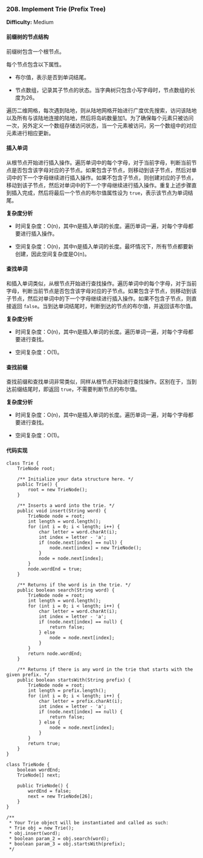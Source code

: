 ### 208. Implement Trie (Prefix Tree)

**Difficulty:** Medium

#### 前缀树的节点结构

前缀树包含一个根节点。

每个节点包含以下属性。

- 布尔值，表示是否到单词结尾。

- 节点数组，记录其子节点的状态。当字典树只包含小写字母时，节点数组的长度为26。

遍历二维网格，每次遇到陆地，则从陆地网格开始进行广度优先搜索，访问该陆地以及所有与该陆地连接的陆地，然后将岛屿数量加1。为了确保每个元素只被访问一次，另外定义一个数组存储访问状态，当一个元素被访问，另一个数组中的对应元素进行相应更新。

#### 插入单词

从根节点开始进行插入操作。遍历单词中的每个字母，对于当前字母，判断当前节点是否包含该字母对应的子节点。如果包含子节点，则移动到该子节点，然后对单词中的下一个字母继续进行插入操作。如果不包含子节点，则创建对应的子节点，移动到该子节点，然后对单词中的下一个字母继续进行插入操作。重复上述步骤直到插入完成，然后将最后一个节点的布尔值属性设为 `true`，表示该节点为单词结尾。

**复杂度分析**

- 时间复杂度：O(n)，其中n是插入单词的长度。遍历单词一遍，对每个字母都要进行插入操作。

- 空间复杂度：O(n)，其中n是插入单词的长度。最坏情况下，所有节点都要新创建，因此空间复杂度是O(n)。

#### 查找单词

和插入单词类似，从根节点开始进行查找操作。遍历单词中的每个字母，对于当前字母，判断当前节点是否包含该字母对应的子节点。如果包含子节点，则移动到该子节点，然后对单词中的下一个字母继续进行插入操作。如果不包含子节点，则直接返回 `false`。当到达单词结尾时，判断到达的节点的布尔值，并返回该布尔值。

**复杂度分析**

- 时间复杂度：O(n)，其中n是插入单词的长度。遍历单词一遍，对每个字母都要进行查找。

- 空间复杂度：O(1)。

#### 查找前缀

查找前缀和查找单词非常类似，同样从根节点开始进行查找操作。区别在于，当到达前缀结尾时，即返回 `true`，不需要判断节点的布尔值。

**复杂度分析**

- 时间复杂度：O(n)，其中n是插入单词的长度。遍历单词一遍，对每个字母都要进行查找。

- 空间复杂度：O(1)。

#### 代码实现

```
class Trie {
    TrieNode root;

    /** Initialize your data structure here. */
    public Trie() {
        root = new TrieNode();
    }
    
    /** Inserts a word into the trie. */
    public void insert(String word) {
        TrieNode node = root;
        int length = word.length();
        for (int i = 0; i < length; i++) {
            char letter = word.charAt(i);
            int index = letter - 'a';
            if (node.next[index] == null) {
                node.next[index] = new TrieNode();
            }
            node = node.next[index];
        }
        node.wordEnd = true;
    }
    
    /** Returns if the word is in the trie. */
    public boolean search(String word) {
        TrieNode node = root;
        int length = word.length();
        for (int i = 0; i < length; i++) {
            char letter = word.charAt(i);
            int index = letter - 'a';
            if (node.next[index] == null) {
                return false;
            } else
                node = node.next[index];
            }
        }
        return node.wordEnd;
    }
    
    /** Returns if there is any word in the trie that starts with the given prefix. */
    public boolean startsWith(String prefix) {
        TrieNode node = root;
        int length = prefix.length();
        for (int i = 0; i < length; i++) {
            char letter = prefix.charAt(i);
            int index = letter - 'a';
            if (node.next[index] == null) {
                return false;
            } else {
                node = node.next[index];
            }
        }
        return true;
    }
}

class TrieNode {
    boolean wordEnd;
    TrieNode[] next;

    public TrieNode() {
        wordEnd = false;
        next = new TrieNode[26];
    }
}

/**
 * Your Trie object will be instantiated and called as such:
 * Trie obj = new Trie();
 * obj.insert(word);
 * boolean param_2 = obj.search(word);
 * boolean param_3 = obj.startsWith(prefix);
 */
```
